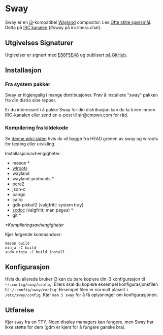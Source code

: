 # Sway

Sway er en [i3]-kompatibel [Wayland] compositor. Les [Ofte stilte spørsmål].
Delta på [IRC kanalen][IRC kanal] \(#sway på irc.libera.chat).

## Utgivelses Signaturer

Utgivelser er signert med [E88F5E48] og publisert [på GitHub][GitHub
releases].

## Installasjon

### Fra system pakker

Sway er tilgjengelig i mange distribusjoner. Prøv å installere "sway" pakken
fra din distro sine repoer.

Er du interessert i å pakke Sway for din distribusjon kan du ta turen innom
IRC-kanalen eller send en e-post til sir@cmpwn.com for råd.

### Kompilering fra kildekode

Se [denne wiki-siden][Oppsetting for utvikling] hvis du vil bygge fra HEAD grenen av sway og
wlroots for testing eller utvikling.

Installasjonsavhengigheter:

* meson \*
* [wlroots]
* wayland
* wayland-protocols \*
* pcre2
* json-c
* pango
* cairo
* gdk-pixbuf2 (valgfritt: system tray)
* [scdoc] (valgfritt: man pages) \*
* git \*

_\*Kompileringsavhengigheter_

Kjør følgende kommandoer:

    meson build
    ninja -C build
    sudo ninja -C build install

## Konfigurasjon

Hvis du allerede bruker i3 kan du bare kopiere din i3 konfigurasjon til
`~/.config/sway/config`. Ellers skal du kopiere eksempel konfigurasjonsfilen til
`~/.config/sway/config`. Eksempel filen er normalt plasert i `/etc/sway/config`.  Kjør
`man 5 sway` for å få oplysninger om konfigurasjonen.

## Utførelse

Kjør `sway` fra en TTY. Noen display managers kan fungere, men Sway har ikke
støtte for dem (gdm er kjent for å fungere ganske bra).

[i3]: https://i3wm.org/
[Wayland]: http://wayland.freedesktop.org/
[Ofte stilte spørsmål]: https://github.com/swaywm/sway/wiki
[IRC kanal]: https://web.libera.chat/gamja/?channels=#sway
[E88F5E48]: https://keys.openpgp.org/search?q=34FF9526CFEF0E97A340E2E40FDE7BE0E88F5E48
[GitHub releases]: https://github.com/swaywm/sway/releases
[Oppsetting for utvikling]: https://github.com/swaywm/sway/wiki/Development-Setup
[wlroots]: https://gitlab.freedesktop.org/wlroots/wlroots
[scdoc]: https://git.sr.ht/~sircmpwn/scdoc
